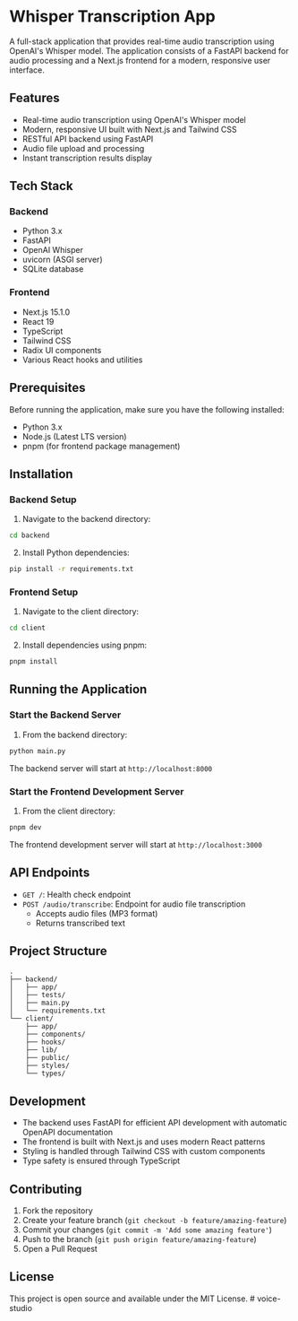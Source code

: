 # Whisper Transcription App

A full-stack application that provides real-time audio transcription using OpenAI's Whisper model. The application consists of a FastAPI backend for audio processing and a Next.js frontend for a modern, responsive user interface.

## Features

- Real-time audio transcription using OpenAI's Whisper model
- Modern, responsive UI built with Next.js and Tailwind CSS
- RESTful API backend using FastAPI
- Audio file upload and processing
- Instant transcription results display

## Tech Stack

### Backend
- Python 3.x
- FastAPI
- OpenAI Whisper
- uvicorn (ASGI server)
- SQLite database

### Frontend
- Next.js 15.1.0
- React 19
- TypeScript
- Tailwind CSS
- Radix UI components
- Various React hooks and utilities

## Prerequisites

Before running the application, make sure you have the following installed:
- Python 3.x
- Node.js (Latest LTS version)
- pnpm (for frontend package management)

## Installation

### Backend Setup

1. Navigate to the backend directory:
```bash
cd backend
```

2. Install Python dependencies:
```bash
pip install -r requirements.txt
```

### Frontend Setup

1. Navigate to the client directory:
```bash
cd client
```

2. Install dependencies using pnpm:
```bash
pnpm install
```

## Running the Application

### Start the Backend Server

1. From the backend directory:
```bash
python main.py
```
The backend server will start at `http://localhost:8000`

### Start the Frontend Development Server

1. From the client directory:
```bash
pnpm dev
```
The frontend development server will start at `http://localhost:3000`

## API Endpoints

- `GET /`: Health check endpoint
- `POST /audio/transcribe`: Endpoint for audio file transcription
  - Accepts audio files (MP3 format)
  - Returns transcribed text

## Project Structure

```
.
├── backend/
│   ├── app/
│   ├── tests/
│   ├── main.py
│   └── requirements.txt
└── client/
    ├── app/
    ├── components/
    ├── hooks/
    ├── lib/
    ├── public/
    ├── styles/
    └── types/
```

## Development

- The backend uses FastAPI for efficient API development with automatic OpenAPI documentation
- The frontend is built with Next.js and uses modern React patterns
- Styling is handled through Tailwind CSS with custom components
- Type safety is ensured through TypeScript

## Contributing

1. Fork the repository
2. Create your feature branch (`git checkout -b feature/amazing-feature`)
3. Commit your changes (`git commit -m 'Add some amazing feature'`)
4. Push to the branch (`git push origin feature/amazing-feature`)
5. Open a Pull Request

## License

This project is open source and available under the MIT License. # voice-studio
